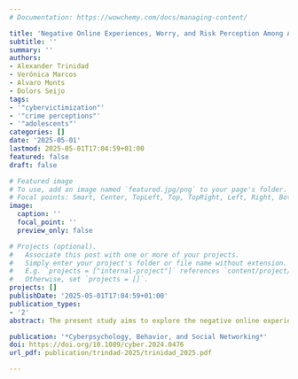 ```yaml
---
# Documentation: https://wowchemy.com/docs/managing-content/

title: 'Negative Online Experiences, Worry, and Risk Perception Among Adolescents: Gender Differences and Implications for Cybercrime Awareness'
subtitle: ''
summary: ''
authors:
- Alexander Trinidad
- Verónica Marcos
- Alvaro Monts
- Dolors Seijo
tags:
- '"cybervictimization"'
- '"crime perceptions"'
- '"adolescents"'
categories: []
date: '2025-05-01'
lastmod: 2025-05-01T17:04:59+01:00
featured: false
draft: false

# Featured image
# To use, add an image named `featured.jpg/png` to your page's folder.
# Focal points: Smart, Center, TopLeft, Top, TopRight, Left, Right, BottomLeft, Bottom, BottomRight.
image:
  caption: ''
  focal_point: ''
  preview_only: false

# Projects (optional).
#   Associate this post with one or more of your projects.
#   Simply enter your project's folder or file name without extension.
#   E.g. `projects = ["internal-project"]` references `content/project/deep-learning/index.md`.
#   Otherwise, set `projects = []`.
projects: []
publishDate: '2025-05-01T17:04:59+01:00'
publication_types:
- '2'
abstract: The present study aims to explore the negative online experiences in adolescence, as well as examine the associations of those and their interaction patterns with the frequency of worry and risk perception in relation to several types of online victimization. We conducted a cross-sectional survey study conducted between 2022 and 2023. We collected a nonprobabilistic sample of 824 Spanish adolescents. We elaborated a questionnaire based on measures of online victimization to collect data about the fear of and risk perception of online victimization. The sample was composed of 48.3% females, 49.5% males, and 1.8% gender nonbinary, aged between 12 and 18 years old (mean = 14.53, standard deviation = 1.48). The results showed a prevalence point of negative experiences in the use of social networking or messaging apps of 23.4%, with older adolescents (aged 15–18 years) having a slightly higher prevalence than younger adolescents. Additionally, negative online experience was higher among female adolescents. The bivariate analyses of the high frequency of worry about and risk perception of online victimization and gender revealed that, overall, adolescents are more worried about online victimization than they perceive risk. The log-linear regression shows different types of associations among, the high frequency of worry about or risk perception of online victimization, negative online experiences, and gender.

publication: '*Cyberpsychology, Behavior, and Social Networking*'
doi: https://doi.org/10.1089/cyber.2024.0476
url_pdf: publication/trindad-2025/trinidad_2025.pdf

---
```

